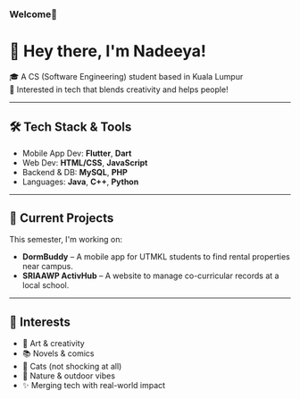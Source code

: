 ### Welcome🤗

<!--
**deenadeeya/deenadeeya** is a ✨ _special_ ✨ repository because its `README.md` (this file) appears on your GitHub profile.

Here are some ideas to get you started:

- 🔭 I’m currently working on ...
- 🌱 I’m currently learning ...
- 👯 I’m looking to collaborate on ...
- 🤔 I’m looking for help with ...
- 💬 Ask me about ...
- 📫 How to reach me: ...
- 😄 Pronouns: ...
- ⚡ Fun fact: ...
-->

# 👋 Hey there, I'm Nadeeya!

🎓 A CS (Software Engineering) student based in Kuala Lumpur  
📱 Interested in tech that blends creativity and helps people!

---

## 🛠️ Tech Stack & Tools
- Mobile App Dev: **Flutter**, **Dart**
- Web Dev: **HTML/CSS**, **JavaScript**
- Backend & DB: **MySQL**, **PHP**
- Languages: **Java**, **C++**, **Python**

---

## 📱 Current Projects
This semester, I'm working on:
- **DormBuddy** – A mobile app for UTMKL students to find rental properties near campus.
- **SRIAAWP ActivHub** – A website to manage co-curricular records at a local school.

---

## 🌿 Interests
- 🎨 Art & creativity  
- 📚 Novels & comics  
- 🐾 Cats (not shocking at all)  
- 🌱 Nature & outdoor vibes  
- ✨ Merging tech with real-world impact  

